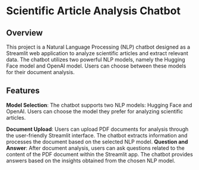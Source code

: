# Scientific Article Analysis Chatbot

## Overview
This project is a Natural Language Processing (NLP) chatbot designed as a Streamlit web application to analyze scientific articles and extract relevant data. 
The chatbot utilizes two powerful NLP models, namely the Hugging Face model and OpenAI model. Users can choose between these models for their document analysis.

## Features
**Model Selection**:
The chatbot supports two NLP models: Hugging Face and OpenAI. Users can choose the model they prefer for analyzing scientific articles.

**Document Upload**:
Users can upload PDF documents for analysis through the user-friendly Streamlit interface. The chatbot extracts information and processes the document based on the selected NLP model.
**Question and Answer**:
After document analysis, users can ask questions related to the content of the PDF document within the Streamlit app. The chatbot provides answers based on the insights obtained from the chosen NLP model.


